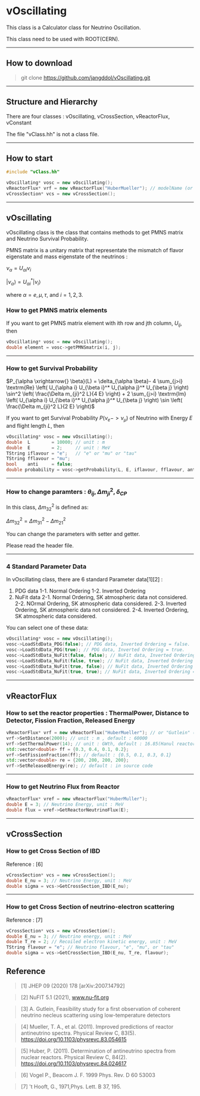 # vOscillating
This class is a Calculator class for Neutrino Oscillation.

This class need to be used with ROOT(CERN).


-----------------------
## How to download
> git clone https://github.com/jangddol/vOscillating.git


-----------------------
## Structure and Hierarchy
There are four classes : vOscillating, vCrossSection, vReactorFlux, vConstant

The file "vClass.hh" is not a class file.


-----------------------
## How to start
``` C++
#include "vClass.hh"

vOscillating* vosc = new vOscillating();
vReactorFlux* vrf = new vReactorFlux("HuberMueller"); // modelName (or "Gutlein")
vCrossSection* vcs = new vCrossSection();

```


-----------------------
## vOscillating

vOscillating class is the class that contains methods to get PMNS matrix and Neutrino Survival Probability.

PMNS matrix is a unitary matrix that representate the mismatch of flavor eigenstate and mass eigenstate of the neutrinos : 

$\nu_\alpha = U_{\alpha i} \nu_i$

$|\nu_\alpha \rangle = U^*_{\alpha i} |\nu_i \rangle$

where $\alpha = e, \mu, \tau$, and $i = 1, 2, 3$.

### How to get PMNS matrix elements
If you want to get PMNS matrix element with ith row and jth column, $U_{ij}$, then
``` C++
vOscillating* vosc = new vOscillating();
double element = vosc->getPMNSmatrix(i, j);
```


----------------------
### How to get Survival Probability
$P_{\alpha \xrightarrow{} \beta}(L) = \delta_{\alpha \beta}- 4 \sum_{j>i} \textrm{Re} \left( U_{\alpha i} U_{\beta i}^* U_{\alpha j}^* U_{\beta j} \right) \sin^2 \left( \frac{\Delta m_{ji}^2 L}{4 E} \right) + 2 \sum_{j>i} \textrm{Im} \left( U_{\alpha i} U_{\beta i}^* U_{\alpha j}^* U_{\beta j} \right) \sin \left( \frac{\Delta m_{ji}^2 L}{2 E} \right)$

If you want to get Survival Probability $P(\nu_e -> \nu_\mu)$ of Neutrino with Energy $E$ and flight length $L$, then
``` C++
vOscillating* vosc = new vOscillating();
double  L        = 10000; // unit : m
double  E        = 2;     // unit : MeV
TString iflavour = "e";   // "e" or "mu" or "tau"
TString fflavour = "mu";
bool    anti     = false;
double probability = vosc->getProbability(L, E, iflavour, fflavour, anti);
```


---------------------
### How to change paramters : $\theta_{ij}, \Delta m_{ji}^2, \delta_{CP}$
In this class, $\Delta m_{32}^2$ is defined as:

$\Delta m_{32}^2 = \Delta m_{31}^2 - \Delta m_{21}^2$

You can change the parameters with setter and getter.

Please read the header file.


--------------------
### 4 Standard Parameter Data
In vOscillating class, there are 6 standard Parameter data[1][2] : 
1. PDG data
    1-1. Normal Ordering 
    1-2. Inverted Ordering
2. NuFit data
    2-1. Normal Ordering, SK atmospheric data not considered.
    2-2. NOrmal Ordering, SK atmospheric data considered.
    2-3. Inverted Ordering, SK atmospheric data not considered. 
    2-4. Inverted Ordering, SK atmospheric data considered.

You can select one of these data:
```C++
vOscillating* vosc = new vOscillating();
vosc->LoadStdData_PDG(false); // PDG data, Inverted Ordering = false.
vosc->LoadStdData_PDG(true); // PDG data, Inverted Ordering = true.
vosc->LoadStdData_NuFit(false, false); // NuFit data, Inverted Ordering = false, SK considering = false.
vosc->LoadStdData_NuFit(false, true); // NuFit data, Inverted Ordering = false, SK considering = true.
vosc->LoadStdData_NuFit(true, false); // NuFit data, Inverted Ordering = true, SK considering = false.
vosc->LoadStdData_NuFit(true, true); // NuFit data, Inverted Ordering = true, SK considering = true.
```


--------------------
## vReactorFlux
### How to set the reactor properties : ThermalPower, Distance to Detector, Fission Fraction, Released Energy

```C++
vReactorFlux* vrf = new vReactorFlux("HuberMueller"); // or "Gutlein" (not recommended) [3][4][5]
vrf->SetDistance(2000); // unit : m , default : 60000
vrf->SetThermalPower(14); // unit : GWth, default : 16.85(Hanul reactors, Korea)
std::vector<double> ff = {0.3, 0.4, 0.1, 0.2};
vrf->SetFissionFraction(ff); // default : {0.5, 0.1, 0.3, 0.1}
std::vector<double> re = {200, 200, 200, 200};
vrf->SetReleasedEnergy(re); // default : in source code
```


--------------------
### How to get Neutrino Flux from Reactor

```C++
vReactorFlux* vref = new vReactorFlux("HuberMuller");
double E = 3; // Neutrino Energy, unit : MeV
double flux = vref->GetReactorNeutrinoFlux(E);
```


--------------------
## vCrossSection
### How to get Cross Section of IBD 
Reference : [6]

```C++
vCrossSection* vcs = new vCrossSection();
double E_nu = 3; // Neutrino Energy, unit : MeV
double sigma = vcs->GetCrossSection_IBD(E_nu);
```


--------------------
### How to get Cross Section of neutrino-electron scattering
Reference : [7]

```C++
vCrossSection* vcs = new vCrossSection();
double E_nu = 3; // Neutrino energy, unit : MeV
double T_re = 2; // Recoiled electron kinetic energy, unit : MeV
TString flavour = "e"; // Neutrino flavour, "e", "mu", or "tau"
double sigma = vcs->GetCrossSection_IBD(E_nu, T_re, flavour);
```


## Reference
>[1] JHEP 09 (2020) 178 [arXiv:2007.14792]

>[2] NuFIT 5.1 (2021), www.nu-fit.org

>[3] A. Gutlein, Feasibility study for a first observation of coherent neutrino necleus scattering using low-temperature detectors

>[4] Mueller, T. A., et al. (2011). Improved predictions of reactor antineutrino spectra. Physical Review C, 83(5). https://doi.org/10.1103/physrevc.83.054615

>[5] Huber, P. (2011). Determination of antineutrino spectra from nuclear reactors. Physical Review C, 84(2). https://doi.org/10.1103/physrevc.84.024617

>[6] Vogel P., Beacom J. F. 1999 Phys. Rev. D 60 53003

>[7] 't Hooft, G., 1971,Phys. Lett. B 37, 195.
